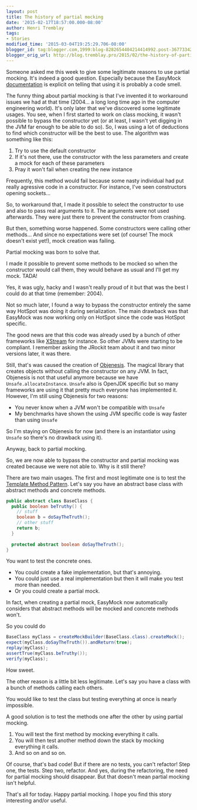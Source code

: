 ```yaml
---
layout: post
title: The history of partial mocking
date: '2015-02-17T18:57:00.000-08:00'
author: Henri Tremblay
tags:
- Stories
modified_time: '2015-03-04T19:25:29.706-08:00'
blogger_id: tag:blogger.com,1999:blog-8282654404214414992.post-3677334224125818897
blogger_orig_url: http://blog.tremblay.pro/2015/02/the-history-of-partial-mocking.html
---
```


Someone asked me this week to give some legitimate reasons to use partial mocking. 
It's indeed a good question. 
Especially because the EasyMock [documentation](http://easymock.org/user-guide.html#mocking-partial) is explicit on telling that using it is probably a code smell.

The funny thing about partial mocking is that I've invented it to workaround issues we had at that time (2004... a long long time ago in the computer engineering world). 
It's only later that we've discovered some legitimate usages.
You see, when I first started to work on class mocking, it wasn't possible to bypass the constructor yet (or at least, I wasn't yet digging in the JVM far enough to be able to do so). 
So, I was using a lot of deductions to find which constructor will be the best to use. 
The algorithm was something like this:

1. Try to use the default constructor
2. If it's not there, use the constructor with the less parameters and create a mock for each of these parameters
3. Pray it won't fail when creating the new instance

Frequently, this method would fail because some nasty individual had put really agressive code in a constructor. 
For instance, I've seen constructors opening sockets...

So, to workaround that, I made it possible to select the constructor to use and also to pass real arguments to it. 
The arguments were not used afterwards. 
They were just there to prevent the constructor from crashing.

But then, something worse happened. 
Some constructors were calling other methods... 
And since no expectations were set (of course! The mock doesn't exist yet!), mock creation was failing.

Partial mocking was born to solve that.

I made it possible to prevent some methods to be mocked so when the constructor would call them, they would behave as usual and I'll get my mock. TADA!

Yes, it was ugly, hacky and I wasn't really proud of it but that was the best I could do at that time (remember: 2004).

Not so much later, I found a way to bypass the constructor entirely the same way HotSpot was doing it during serialization. 
The main drawback was that EasyMock was now working only on HotSpot since the code was HotSpot specific.

The good news are that this code was already used by a bunch of other frameworks like [XStream](http://x-stream.github.io) for instance. 
So other JVMs were starting to be compliant. 
I remember asking the JRockit team about it and two minor versions later, it was there.

Still, that's was caused the creation of [Objenesis](http://objenesis.org/). 
The magical library that creates objects without calling the constructor on any JVM. 
In fact, Objenesis is not that useful anymore because we have `Unsafe.allocateInstance`. 
`Unsafe` also is OpenJDK specific but so many frameworks are using it that pretty much everyone has implemented it. 
However, I'm still using Objenesis for two reasons:

* You never know when a JVM won't be compatible with `Unsafe`
* My benchmarks have shown the using JVM specific code is way faster than using `Unsafe`

So I'm staying on Objenesis for now (and there is an instantiator using `Unsafe` so there's no drawback using it).

Anyway, back to partial mocking.

So, we are now able to bypass the constructor and partial mocking was created because we were not able to. 
Why is it still there?

There are two main usages. 
The first and most legitimate one is to test the [Template Method Pattern](https://en.wikipedia.org/wiki/Template_method_pattern). 
Let's say you have an abstract base class with abstract methods and concrete methods.

```java
public abstract class BaseClass {
  public boolean beTruthy() {
    // stuff
    boolean b = doSayTheTruth();      
    // other stuff
    return b;
  }   
 
  protected abstract boolean doSayTheTruth();
}
```

You want to test the concrete ones.

* You could create a fake implementation, but that's annoying.
* You could just use a real implementation but then it will make you test more than needed.
* Or you could create a partial mock.

In fact, when creating a partial mock, EasyMock now automatically considers that abstract methods will be mocked and concrete methods won't.

So you could do

```java
BaseClass myClass = createMockBuilder(BaseClass.class).createMock();
expect(myClass.doSayTheTruth()).andReturn(true);
replay(myClass);
assertTrue(myClass.beTruthy());
verify(myClass);
```

How sweet.

The other reason is a little bit less legitimate. 
Let's say you have a class with a bunch of methods calling each others.

You would like to test the class but testing everything at once is nearly impossible.

A good solution is to test the methods one after the other by using partial mocking.

1. You will test the first method by mocking everything it calls.
2. You will then test another method down the stack by mocking everything it calls.
3. And so on and so on.

Of course, that's bad code! 
But if there are no tests, you can't refactor! 
Step one, the tests. 
Step two, refactor. 
And yes, during the refactoring, the need for partial mocking should disappear. 
But that doesn't mean partial mocking isn't helpful.

That's all for today. 
Happy partial mocking. 
I hope you find this story interesting and/or useful.
